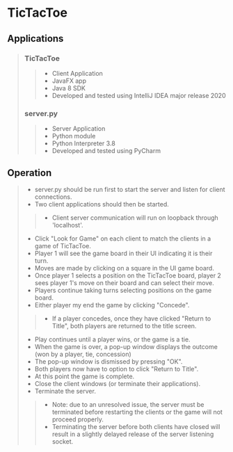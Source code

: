 # TicTacToe
## Applications
>### TicTacToe
> >- Client Application  
> >- JavaFX app
> >- Java 8 SDK
> >- Developed and tested using IntelliJ IDEA major release 2020
> 
> ### server.py
> >- Server Application
> >- Python module
> >- Python Interpreter 3.8
> >- Developed and tested using PyCharm
> 
## Operation
>- server.py should be run first to start the server and listen for client connections.
> - Two client applications should then be started.
> >- Client server communication will run on loopback through 'localhost'.
> - Click "Look for Game" on each client to match the clients in a game of TicTacToe.
> - Player 1 will see the game board in their UI indicating it is their turn.
> - Moves are made by clicking on a square in the UI game board.
> - Once player 1 selects a position on the TicTacToe board, player 2 sees player 1's move on their board and can select their move.  
> - Players continue taking turns selecting positions on the game board.
> - Either player my end the game by clicking "Concede".
> > - If a player concedes, once they have clicked "Return to Title", both players are returned to the title screen.  
> - Play continues until a player wins, or the game is a tie.
> - When the game is over, a pop-up window displays the outcome (won by a player, tie, concession)  
> - The pop-up window is dismissed by pressing "OK".  
> - Both players now have to option to click "Return to Title".  
> - At this point the game is complete.  
> - Close the client windows (or terminate their applications).  
> - Terminate the server.  
> > - Note: due to an unresolved issue, the server must be terminated before restarting the clients or the game will not proceed properly.  
> > - Terminating the server before both clients have closed will result in a slightly delayed release of the server listening socket.